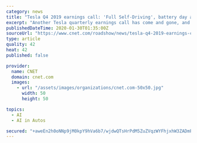 ```yaml
---
category: news
title: "Tesla Q4 2019 earnings call: 'Full Self-Driving', battery day and insurance discounts"
excerpt: "Another Tesla quarterly earnings call has come and gone, and from it, we've learned a few things. Namely that there's still a ways to go until \"Full Self-Driving\" is realized and that Tesla owners will be able to take advantage of using their vehicles for Tesla ridesharing even before the robotaxi fleet gets off the ground. According to Elon ..."
publishedDateTime: 2020-01-30T01:35:00Z
sourceUrl: "https://www.cnet.com/roadshow/news/tesla-q4-2019-earnings-call-recap/"
type: article
quality: 42
heat: 42
published: false

provider:
  name: CNET
  domain: cnet.com
  images:
    - url: "/assets/images/organizations/cnet.com-50x50.jpg"
      width: 50
      height: 50

topics:
  - AI
  - AI in Autos

secured: "+aweEn2h0oNNp9jM0kpY9hVa6b7/wjdwQTsHrPdM5ZuZVqzWYFhjxhW3ZADmPcHt+g2D+WpcQlM3sCvlYQAE/hByywwl94Ia2NG48Rk2ZOQgjC2D1S/FJGErUbND6C7KsS/vJnsfIJjd7bQOLR3iWbhc+pAPEfqE9dS5PlWVEZu0+i0crgivW1AwGyE1H5ULkQBv34sGogHZtSGoHPnU8jGwyvnmoMeRMJZ+sxrZy6cu335Rugf/RenTjIu2kjmYoEhbl3mjzfA2QrKGQL//Z1GJeYokVoPXAkfpOhgpKKMPT/3IEbtYrjcEw8Du2EWvoCowKOsNO5C/CTqA5jq0WKe5+f5BZRHjra9P8W2FbftISdupNhpRqKLC0Ugly0cIZp909OizKsyaWGICs3PtX6qkiDVoGgtb/1eUbMeSdJf9ZyR6toMcudf6cMYrRpKQYxgsvtM17k6hzPN8Gam/yIAJ+YD16pw3uxaraQHz7M4=;fZBAQHTIR+wXCS7ctK0VEg=="
---
```


